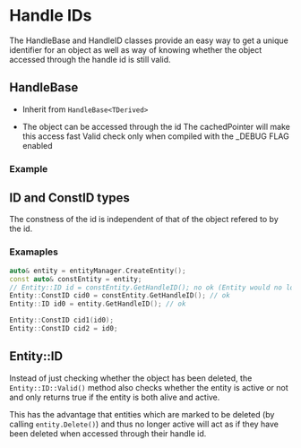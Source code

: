 # Handle IDs

The HandleBase and HandleID classes provide an easy way to get a unique identifier for an object as well as way of knowing whether the object accessed through the handle id is still valid.

## HandleBase

- Inherit from ```HandleBase<TDerived>```

- The object can be accessed through the id
The cachedPointer will make this access fast
Valid check only when compiled with the _DEBUG FLAG enabled

### Example

## ID and ConstID types
The constness of the id is independent of that of the object refered to by the id.


### Examaples
```cpp
auto& entity = entityManager.CreateEntity();
const auto& constEntity = entity;
// Entity::ID id = constEntity.GetHandleID(); no ok (Entity would no longer be const))
Entity::ConstID cid0 = constEntity.GetHandleID(); // ok
Entity::ID id0 = entity.GetHandleID(); // ok

Entity::ConstID cid1(id0);
Entity::ConstID cid2 = id0;

```


## Entity::ID
Instead of just checking whether the object has been deleted, the ```Entity::ID::Valid()``` method also checks whether the entity is active or not and only returns true if the entity is both alive and active.

This has the advantage that entities which are marked to be deleted (by calling ```entity.Delete()```) and thus no longer active will act as if they have been deleted when accessed through their handle id.